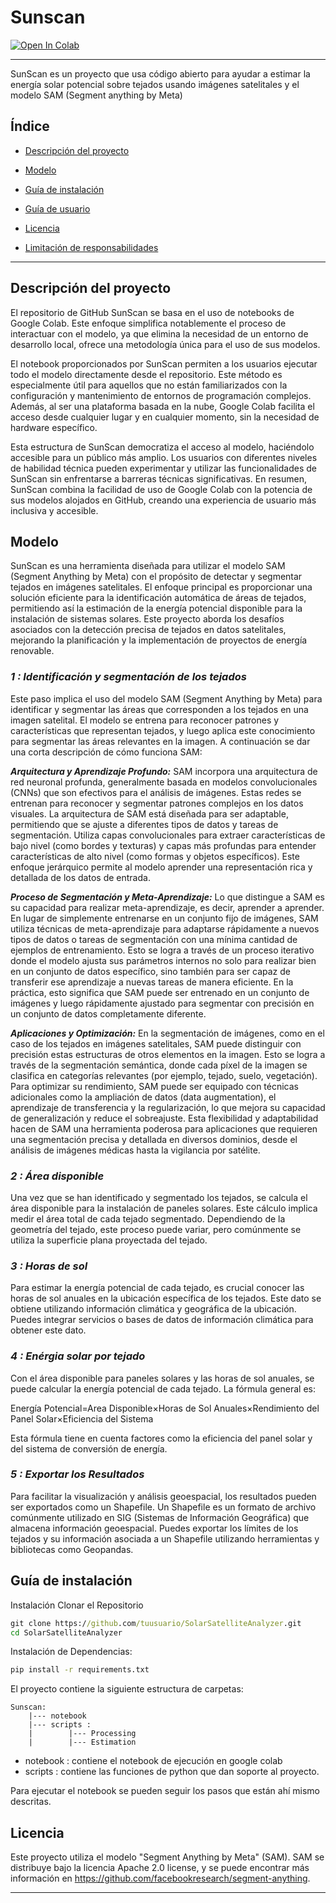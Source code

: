 # Sunscan
<div id='insignias' />
<a target="_blank" href="https://colab.research.google.com/github/EL-BID/Sunscan/blob/main/notebook/SunScan.ipynb">
  
  <img src="https://colab.research.google.com/assets/colab-badge.svg" alt="Open In Colab"/>
</a>

***

SunScan es un proyecto que usa código abierto para ayudar a estimar la energía solar potencial sobre tejados usando imágenes satelitales y el modelo SAM (Segment anything by Meta)

<div id='índice' />

## Índice

* [Descripción del proyecto](#descripción-del-proyecto)

* [Modelo](#Modelo)

* [Guía de instalación](#configuracion-ambiente)

* [Guía de usuario](#demostracion-del-proyecto)

* [Licencia](#licencia)

* [Limitación de responsabilidades](#limitación-de-responsabilidades)

***
<div id='descripción-del-proyecto' />

## Descripción del proyecto

El repositorio de GitHub SunScan se basa en el uso de notebooks de Google Colab. Este enfoque simplifica notablemente el proceso de interactuar con el modelo, ya que elimina la necesidad de un entorno de desarrollo local, ofrece una metodología única para el uso de sus modelos. 

El notebook proporcionados por SunScan permiten a los usuarios ejecutar todo el modelo directamente desde el repositorio. Este método es especialmente útil para aquellos que no están familiarizados con la configuración y mantenimiento de entornos de programación complejos. Además, al ser una plataforma basada en la nube, Google Colab facilita el acceso desde cualquier lugar y en cualquier momento, sin la necesidad de hardware específico.

Esta estructura de SunScan democratiza el acceso al modelo, haciéndolo accesible para un público más amplio. Los usuarios con diferentes niveles de habilidad técnica pueden experimentar y utilizar las funcionalidades de SunScan sin enfrentarse a barreras técnicas significativas. En resumen, SunScan combina la facilidad de uso de Google Colab con la potencia de sus modelos alojados en GitHub, creando una experiencia de usuario más inclusiva y accesible.

<div id='Modelo' />

## Modelo

SunScan es una herramienta diseñada para utilizar el modelo SAM (Segment Anything by Meta) con el propósito de detectar y segmentar tejados en imágenes satelitales. El enfoque principal es proporcionar una solución eficiente para la identificación automática de áreas de tejados, permitiendo así la estimación de la energía potencial disponible para la instalación de sistemas solares. Este proyecto aborda los desafíos asociados con la detección precisa de tejados en datos satelitales, mejorando la planificación y la implementación de proyectos de energía renovable.

### ***1 : Identificación y segmentación de los tejados***

Este paso implica el uso del modelo SAM (Segment Anything by Meta) para identificar y segmentar las áreas que corresponden a los tejados en una imagen satelital. El modelo se entrena para reconocer patrones y características que representan tejados, y luego aplica este conocimiento para segmentar las áreas relevantes en la imagen. A continuación se dar una corta descripción de cómo funciona SAM:

***Arquitectura y Aprendizaje Profundo:*** SAM incorpora una arquitectura de red neuronal profunda, generalmente basada en modelos convolucionales (CNNs) que son efectivos para el análisis de imágenes. Estas redes se entrenan para reconocer y segmentar patrones complejos en los datos visuales. La arquitectura de SAM está diseñada para ser adaptable, permitiendo que se ajuste a diferentes tipos de datos y tareas de segmentación. Utiliza capas convolucionales para extraer características de bajo nivel (como bordes y texturas) y capas más profundas para entender características de alto nivel (como formas y objetos específicos). Este enfoque jerárquico permite al modelo aprender una representación rica y detallada de los datos de entrada.

***Proceso de Segmentación y Meta-Aprendizaje:*** Lo que distingue a SAM es su capacidad para realizar meta-aprendizaje, es decir, aprender a aprender. En lugar de simplemente entrenarse en un conjunto fijo de imágenes, SAM utiliza técnicas de meta-aprendizaje para adaptarse rápidamente a nuevos tipos de datos o tareas de segmentación con una mínima cantidad de ejemplos de entrenamiento. Esto se logra a través de un proceso iterativo donde el modelo ajusta sus parámetros internos no solo para realizar bien en un conjunto de datos específico, sino también para ser capaz de transferir ese aprendizaje a nuevas tareas de manera eficiente. En la práctica, esto significa que SAM puede ser entrenado en un conjunto de imágenes y luego rápidamente ajustado para segmentar con precisión en un conjunto de datos completamente diferente.

***Aplicaciones y Optimización:*** En la segmentación de imágenes, como en el caso de los tejados en imágenes satelitales, SAM puede distinguir con precisión estas estructuras de otros elementos en la imagen. Esto se logra a través de la segmentación semántica, donde cada píxel de la imagen se clasifica en categorías relevantes (por ejemplo, tejado, suelo, vegetación). Para optimizar su rendimiento, SAM puede ser equipado con técnicas adicionales como la ampliación de datos (data augmentation), el aprendizaje de transferencia y la regularización, lo que mejora su capacidad de generalización y reduce el sobreajuste. Esta flexibilidad y adaptabilidad hacen de SAM una herramienta poderosa para aplicaciones que requieren una segmentación precisa y detallada en diversos dominios, desde el análisis de imágenes médicas hasta la vigilancia por satélite.



### ***2 : Área disponible***

Una vez que se han identificado y segmentado los tejados, se calcula el área disponible para la instalación de paneles solares. Este cálculo implica medir el área total de cada tejado segmentado. Dependiendo de la geometría del tejado, este proceso puede variar, pero comúnmente se utiliza la superficie plana proyectada del tejado.

### ***3 : Horas de sol***

Para estimar la energía potencial de cada tejado, es crucial conocer las horas de sol anuales en la ubicación específica de los tejados. Este dato se obtiene utilizando información climática y geográfica de la ubicación. Puedes integrar servicios o bases de datos de información climática para obtener este dato.

### ***4 : Enérgia solar por tejado***

Con el área disponible para paneles solares y las horas de sol anuales, se puede calcular la energía potencial de cada tejado. La fórmula general es:

Energía Potencial=Area Disponible×Horas de Sol Anuales×Rendimiento del Panel Solar×Eficiencia del Sistema

Esta fórmula tiene en cuenta factores como la eficiencia del panel solar y del sistema de conversión de energía.

### ***5 : Exportar los Resultados***

Para facilitar la visualización y análisis geoespacial, los resultados pueden ser exportados como un Shapefile. Un Shapefile es un formato de archivo comúnmente utilizado en SIG (Sistemas de Información Geográfica) que almacena información geoespacial. Puedes exportar los límites de los tejados y su información asociada a un Shapefile utilizando herramientas y bibliotecas como Geopandas.


## Guía de instalación

Instalación
Clonar el Repositorio
```bat
git clone https://github.com/tuusuario/SolarSatelliteAnalyzer.git
cd SolarSatelliteAnalyzer
```

Instalación de Dependencias:
```bat
pip install -r requirements.txt
```

El proyecto contiene la siguiente estructura de carpetas:
~~~
Sunscan:
    |--- notebook
    |--- scripts :
    |        |--- Processing
    |        |--- Estimation
~~~

- notebook : contiene el notebook de ejecución en google colab
- scripts : contiene las funciones de python que dan soporte al proyecto.

Para ejecutar el notebook se pueden seguir los pasos que están ahí mismo descritas.

## Licencia 

Este proyecto utiliza el modelo "Segment Anything by Meta" (SAM). SAM se distribuye bajo la licencia Apache 2.0 license, y se puede encontrar más información en https://github.com/facebookresearch/segment-anything.

***

<div id='limitación-de-responsabilidades' />

